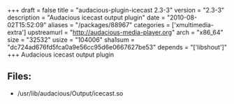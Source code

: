 +++
draft = false
title = "audacious-plugin-icecast 2.3-3"
version = "2.3-3"
description = "Audacious icecast output plugin"
date = "2010-08-02T15:52:09"
aliases = "/packages/88967"
categories = ['xmultimedia-extra']
upstreamurl = "http://audacious-media-player.org"
arch = "x86_64"
size = "32532"
usize = "104006"
sha1sum = "dc724ad676fd5fca0a9e56cc95d6e0667627be53"
depends = "['libshout']"
+++
Audacious icecast output plugin

## Files: 
* /usr/lib/audacious/Output/icecast.so
